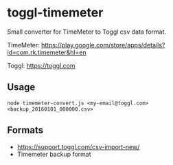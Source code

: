 # toggl-timemeter

Small converter for TimeMeter to Toggl csv data format.

TimeMeter: https://play.google.com/store/apps/details?id=com.rk.timemeter&hl=en

Toggl: https://toggl.com


## Usage

    node timemeter-convert.js <my-email@toggl.com> <backup_20160101_000000.csv>

## Formats

* https://support.toggl.com/csv-import-new/
* Timemeter backup format
